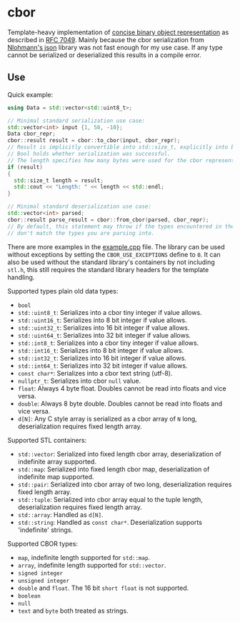 # cbor

Template-heavy implementation of [concise binary object representation][cbor] as described in [RFC 7049][rfc7049].
Mainly because the cbor serialization from [Nlohmann's json][nlohmann_json] library was not fast enough for my use case.
If any type cannot be serialized or deserialized this results in a compile error.

## Use

Quick example:
```cpp
using Data = std::vector<std::uint8_t>;

// Minimal standard serialization use case:
std::vector<int> input {1, 50, -10};
Data cbor_repr;
cbor::result result = cbor::to_cbor(input, cbor_repr);
// Result is implicitly convertible into std::size_t, explicitly into bool.
// Bool holds whether serialization was successful.
// The length specifies how many bytes were used for the cbor representation.
if (result)
{
  std::size_t length = result;
  std::cout << "Length: " << length << std::endl;
}

// Minimal standard deserialization use case:
std::vector<int> parsed;
cbor::result parse_result = cbor::from_cbor(parsed, cbor_repr);
// By default, this statement may throw if the types encountered in the data
// don't match the types you are parsing into.
```
There are more examples in the [example.cpp](/test/example.cpp) file. The library can be used without exceptions by
setting the `CBOR_USE_EXCEPTIONS` define to `0`. It can also be used without the standard library's containers by
not including `stl.h`, this still requires the standard library headers for the template handling.

Supported types plain old data types:
- `bool`
- `std::uint8_t`: Serializes into a cbor tiny integer if value allows.
- `std::uint16_t`: Serializes into 8 bit integer if value allows.
- `std::uint32_t`: Serializes into 16 bit integer if value allows.
- `std::uint64_t`: Serializes into 32 bit integer if value allows.
- `std::int8_t`: Serializes into a cbor tiny integer if value allows.
- `std::int16_t`: Serializes into 8 bit integer if value allows.
- `std::int32_t`: Serializes into 16 bit integer if value allows.
- `std::int64_t`: Serializes into 32 bit integer if value allows.
- `const char*`: Serializes into a cbor text string (utf-8).
- `nullptr_t`: Serializes into cbor `null` value.
- `float`: Always 4 byte float. Doubles cannot be read into floats and vice versa. 
- `double`: Always 8 byte double. Doubles cannot be read into floats and vice versa.
- `d[N]`: Any C style array is serialized as a cbor array of `N` long, deserialization requires fixed length array.

Supported STL containers:
- `std::vector`: Serialized into fixed length cbor array, deserialization of indefinite array supported.
- `std::map`: Serialized into fixed length cbor map, deserialization of indefinite map supported.
- `std::pair`: Serialized into cbor array of two long, deserialization requires fixed length array.
- `std::tuple`: Serialized into cbor array equal to the tuple length, deserialization requires fixed length array.
- `std::array`: Handled as `d[N]`.
- `std::string`: Handled as `const char*`. Deserialization supports 'indefinite' strings.

Supported CBOR types:
- `map`, indefinite length supported for `std::map`.
- `array`, indefinite length supported for `std::vector`.
- `signed integer`
- `unsigned integer`
- `double` and `float`. The 16 bit `short float` is not supported.
- `boolean`
- `null`
- `text` and `byte` both treated as strings.

[cbor]: https://en.wikipedia.org/wiki/CBOR
[rfc7049]: https://tools.ietf.org/html/rfc7049
[nlohmann_json]: https://github.com/nlohmann/json/

